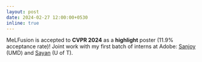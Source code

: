 ```yaml
---
layout: post
date: 2024-02-27 12:00:00+0530
inline: true
---
```


MeLFusion is accepted to **CVPR 2024** as a **highlight** poster (11.9% acceptance rate)! Joint work with my first batch of interns at Adobe: [Sanjoy](https://schowdhury671.github.io/) (UMD) and [Sayan](https://sayannag.github.io/) (U of T). 